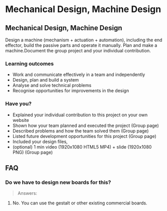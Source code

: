 # Mechanical Design, Machine Design

## Mechanical Design, Machine Design

Design a machine (mechanism + actuation + automation), including the end effector, build the passive parts and operate it manually.
Plan and make a machine.Document the group project and your individual contribution.

### Learning outcomes

* Work and communicate effectively in a team and independently
* Design, plan and build a system
* Analyse and solve technical problems
* Recognise opportunities for improvements in the design

### Have you?

* Explained your individual contribution to this project on your own website
* Shown how your team planned and executed the project (Group page)
* Described problems and how the team solved them (Group page)
* Listed future development opportunities for this project (Group page)
* Included your design files,
* (optional) 1 min video (1920x1080 HTML5 MP4) + slide (1920x1080 PNG) (Group page)

## FAQ

### Do we have to design new boards for this?
> Answers:
1. No. You can use the gestalt or other existing commercial boards.

